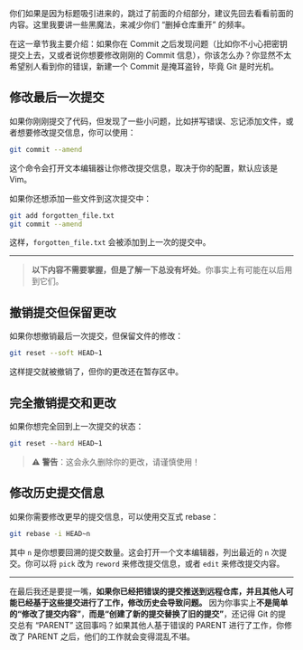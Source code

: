 你们如果是因为标题吸引进来的，跳过了前面的介绍部分，建议先回去看看前面的内容。这里我要讲一些黑魔法，来减少你们 “删掉仓库重开” 的频率。

在这一章节我主要介绍：如果你在 Commit 之后发现问题（比如你不小心把密钥提交上去，又或者说你想要修改刚刚的 Commit 信息），你该怎么办？你显然不太希望别人看到你的错误，新建一个 Commit 是掩耳盗铃，毕竟 Git 是时光机。

## 修改最后一次提交

如果你刚刚提交了代码，但发现了一些小问题，比如拼写错误、忘记添加文件，或者想要修改提交信息，你可以使用：

```bash
git commit --amend
```

这个命令会打开文本编辑器让你修改提交信息，取决于你的配置，默认应该是 Vim。

如果你还想添加一些文件到这次提交中：

```bash
git add forgotten_file.txt
git commit --amend
```

这样，`forgotten_file.txt` 会被添加到上一次的提交中。

---

> **以下内容不需要掌握，但是了解一下总没有坏处**。你事实上有可能在以后用到它们。

## 撤销提交但保留更改

如果你想撤销最后一次提交，但保留文件的修改：

```bash
git reset --soft HEAD~1
```

这样提交就被撤销了，但你的更改还在暂存区中。

## 完全撤销提交和更改

如果你想完全回到上一次提交的状态：

```bash
git reset --hard HEAD~1
```

> ⚠️ **警告**：这会永久删除你的更改，请谨慎使用！

## 修改历史提交信息

如果你需要修改更早的提交信息，可以使用交互式 rebase：

```bash
git rebase -i HEAD~n
```

其中 `n` 是你想要回溯的提交数量。这会打开一个文本编辑器，列出最近的 `n` 次提交。你可以将 `pick` 改为 `reword` 来修改提交信息，或者 `edit` 来修改提交内容。

---

在最后我还是要提一嘴，**如果你已经把错误的提交推送到远程仓库，并且其他人可能已经基于这些提交进行了工作，修改历史会导致问题。** 因为你事实上**不是简单的“修改了提交内容”**，**而是“创建了新的提交替换了旧的提交”**，还记得 Git 的提交总有 “PARENT” 这回事吗？如果其他人基于错误的 PARENT 进行了工作，你修改了 PARENT 之后，他们的工作就会变得混乱不堪。

